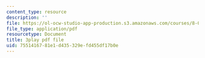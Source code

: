 ```yaml
---
content_type: resource
description: ''
file: https://ol-ocw-studio-app-production.s3.amazonaws.com/courses/8-04-quantum-physics-i-spring-2016/7551416781e1d435329efd455df17b0e_byEaU9ILHmw.pdf
file_type: application/pdf
resourcetype: Document
title: 3play pdf file
uid: 75514167-81e1-d435-329e-fd455df17b0e
---
```

